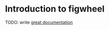 # Introduction to figwheel

TODO: write [great documentation](http://jacobian.org/writing/what-to-write/)
